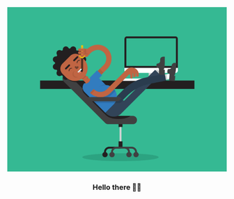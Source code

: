 <div align="center">
  <a href="https://linkedin.com/in/abraomukas"><img src="images/header.gif" alt="Abraomukas' Header"></a>


### Hello there 👋:nerd_face:

<!--
**Abraomukas/Abraomukas** is a ✨ _special_ ✨ repository because its `README.md` (this file) appears on your GitHub profile.

Here are some ideas to get you started:

- 🔭 I’m currently working on ...
- 🌱 I’m currently learning ...
- 👯 I’m looking to collaborate on ...
- 🤔 I’m looking for help with ...
- 💬 Ask me about ...
- 📫 How to reach me: ...
- 😄 Pronouns: ...
- ⚡ Fun fact: ...
-->
